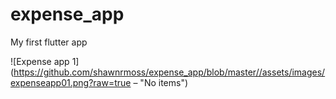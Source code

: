# expense_app

My first flutter app

![Expense app 1](https://github.com/shawnrmoss/expense_app/blob/master//assets/images/expenseapp01.png?raw=true – "No items")
